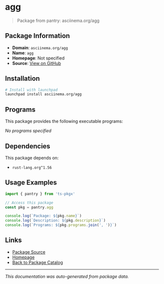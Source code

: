 # agg

> Package from pantry: asciinema.org/agg

## Package Information

- **Domain**: `asciinema.org/agg`
- **Name**: `agg`
- **Homepage**: Not specified
- **Source**: [View on GitHub](https://github.com/pkgxdev/pantry/tree/main/projects/asciinema.org/agg/package.yml)

## Installation

```bash
# Install with launchpad
launchpad install asciinema.org/agg
```

## Programs

This package provides the following executable programs:

*No programs specified*

## Dependencies

This package depends on:

- `rust-lang.org^1.56`

## Usage Examples

```typescript
import { pantry } from 'ts-pkgx'

// Access this package
const pkg = pantry.agg

console.log(`Package: ${pkg.name}`)
console.log(`Description: ${pkg.description}`)
console.log(`Programs: ${pkg.programs.join(', ')}`)
```

## Links

- [Package Source](https://github.com/pkgxdev/pantry/tree/main/projects/asciinema.org/agg/package.yml)
- [Homepage](#)
- [Back to Package Catalog](../../../package-catalog.md)

---

*This documentation was auto-generated from package data.*
